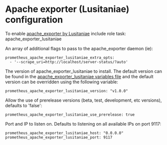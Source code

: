 # Apache exporter (Lusitaniae) configuration

To enable [apache_exporter by Lusitaniae](https://github.com/Lusitaniae/apache_exporter) include role task: apache_exporter_lusitaniae

An array of additional flags to pass to the apache_exporter daemon (ie):

    prometheus_apache_exporter_lusitaniae_extra_opts:
      - '--scrape_uri=http://localhost/server-status/?auto'

The version of apache_exporter_lusitaniae to install. The default version can be found in the [apache_exporter_lusitaniae variables file](../vars/software/apache_exporter_lusitaniae.yml) and the default version can be overridden using the following variable:

    prometheus_apache_exporter_lusitaniae_version: "v1.0.0"

Allow the use of prerelease versions (beta, test, development, etc versions), defaults to 'false':

    prometheus_apache_exporter_lusitaniae_use_prerelease: true

Port and IP to listen on. Defaults to listening on all available IPs on port 9117:

    prometheus_apache_exporter_lusitaniae_host: "0.0.0.0"
    prometheus_apache_exporter_lusitaniae_port: 9117
